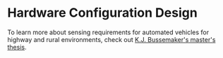 # Hardware Configuration Design

To learn more about sensing requirements for automated vehicles for highway and rural environments, check out [K.J. Bussemaker's master's thesis](https://repository.tudelft.nl/islandora/object/uuid:2ae44ea2-e5e9-455c-8481-8284f8494e4e).
